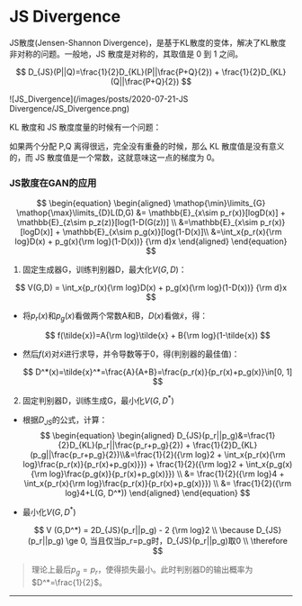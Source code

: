 # JS Divergence

JS散度(Jensen-Shannon Divergence)，是基于KL散度的变体，解决了KL散度非对称的问题。一般地，JS 散度是对称的，其取值是 0 到 1 之间。

$$
D_{JS}(P||Q)=\frac{1}{2}D_{KL}(P||\frac{P+Q}{2}) + \frac{1}{2}D_{KL}(Q||\frac{P+Q}{2})
$$

![JS_Divergence](/images/posts/2020-07-21-JS Divergence/JS_Divergence.png)

KL 散度和 JS 散度度量的时候有一个问题：

如果两个分配 P,Q 离得很远，完全没有重叠的时候，那么 KL 散度值是没有意义的，而 JS 散度值是一个常数，这就意味这一点的梯度为 0。



### JS散度在GAN的应用

$$
\begin{equation}
\begin{aligned}
\mathop{\min}\limits_{G} \mathop{\max}\limits_{D}L(D,G) &= \mathbb{E}_{x\sim p_r(x)}[logD(x)] + \mathbb{E}_{z\sim p_z(z)}[log(1-D(G(z))] \\ &=\mathbb{E}_{x\sim p_r(x)}[logD(x)] + \mathbb{E}_{x\sim p_g(x)}[log(1-D(x)]\\ &=\int_x{p_r(x){\rm log}D(x) + p_g(x){\rm log}(1-D(x))} {\rm d}x
\end{aligned}
\end{equation}
$$

1. 固定生成器G，训练判别器D，最大化$V(G,D)$：

$$
  V(G,D) = \int_x{p_r(x){\rm log}D(x) + p_g(x){\rm log}(1-D(x))} {\rm d}x
$$

  - 将$p_r(x)$和$p_g(x)$看做两个常数A和B，$D(x)$看做$\tilde{x}$，得：

    $$
    f(\tilde{x})=A{\rm log}\tilde{x} + B{\rm log}(1-\tilde{x})
    $$

  - 然后$f(\tilde{x})$对$\tilde{x}$进行求导，并令导数等于0，得(判别器的最佳值)：

    $$
    D^*(x)=\tilde{x}^*=\frac{A}{A+B}=\frac{p_r(x)}{p_r(x)+p_g(x)}\in[0, 1]
    $$

2. 固定判别器D，训练生成G，最小化$V(G,D^*)$

  - 根据$D_{JS}$的公式，计算：
    $$
    \begin{equation}
    \begin{aligned}
    D_{JS}(p_r||p_g)&=\frac{1}{2}D_{KL}(p_r||\frac{p_r+p_g}{2}) + \frac{1}{2}D_{KL}(p_g||\frac{p_r+p_g}{2})\\&=\frac{1}{2}({\rm log}2 + \int_x{p_r(x){\rm log}\frac{p_r(x)}{p_r(x)+p_g(x)}}) + \frac{1}{2}({\rm log}2 + \int_x{p_g(x){\rm log}\frac{p_g(x)}{p_r(x)+p_g(x)}}) \\ &= \frac{1}{2}({\rm log}4 + \int_x{p_r(x){\rm log}\frac{p_r(x)}{p_r(x)+p_g(x)}}) \\ &= \frac{1}{2}({\rm log}4+L(G, D^*))
    \end{aligned}
    \end{equation}
    $$

  - 最小化$V(G,D^*)$

    $$
    V (G,D^*) = 2D_{JS}(p_r||p_g) - 2 {\rm log}2 \\
    \because D_{JS}(p_r||p_g) \ge 0, 当且仅当p_r=p_g时，D_{JS}(p_r||p_g)取0 \\ \therefore
    $$

> 理论上最后$p_g=p_r$，使得损失最小。此时判别器D的输出概率为$D^*=\frac{1}{2}$。

---

<div style="display:none;">

### 参考
1. https://hyper.ai/wiki/4274

</div> 

